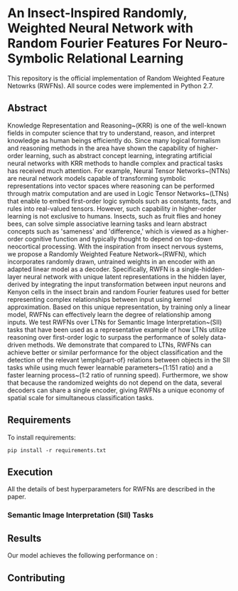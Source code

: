 # An Insect-Inspired Randomly, Weighted Neural Network with Random Fourier Features For Neuro-Symbolic Relational Learning

This repository is the official implementation of Random Weighted Feature Netowrks (RWFNs). All source codes were
implemented in Python 2.7.

## Abstract

Knowledge Representation and Reasoning~(KRR) is one of the well-known fields in computer science that try to understand,
reason, and interpret knowledge as human beings efficiently do. Since many logical formalism and reasoning methods in
the area have shown the capability of higher-order learning, such as abstract concept learning, integrating artificial
neural networks with KRR methods to handle complex and practical tasks has received much attention. For example, Neural
Tensor Networks~(NTNs) are neural network models capable of transforming symbolic representations into vector spaces
where reasoning can be performed through matrix computation and are used in Logic Tensor Networks~(LTNs) that enable to
embed first-order logic symbols such as constants, facts, and rules into real-valued tensors. However, such capability
in higher-order learning is not exclusive to humans. Insects, such as fruit flies and honey bees, can solve simple
associative learning tasks and learn abstract concepts such as 'sameness' and 'difference,' which is viewed as a
higher-order cognitive function and typically thought to depend on top-down neocortical processing. With the inspiration
from insect nervous systems, we propose a Randomly Weighted Feature Network~(RWFN), which incorporates randomly drawn,
untrained weights in an encoder with an adapted linear model as a decoder. Specifically, RWFN is a single-hidden-layer
neural network with unique latent representations in the hidden layer, derived by integrating the input transformation
between input neurons and Kenyon cells in the insect brain and random Fourier features used for better representing
complex relationships between input using kernel approximation. Based on this unique representation, by training only a
linear model, RWFNs can effectively learn the degree of relationship among inputs. We test RWFNs over LTNs for Semantic
Image Interpretation~(SII) tasks that have been used as a representative example of how LTNs utilize reasoning over
first-order logic to surpass the performance of solely data-driven methods. We demonstrate that compared to LTNs, RWFNs
can achieve better or similar performance for the object classification and the detection of the relevant \emph{part-of}
relations between objects in the SII tasks while using much fewer learnable parameters~(1:151 ratio) and a faster
learning process~(1:2 ratio of running speed). Furthermore, we show that because the randomized weights do not depend on
the data, several decoders can share a single encoder, giving RWFNs a unique economy of spatial scale for simultaneous
classification tasks.

## Requirements

To install requirements:

```setup
pip install -r requirements.txt
```

## Execution

All the details of best hyperparameters for RWFNs are described in the paper.

### Semantic Image Interpretation (SII) Tasks



## Results

Our model achieves the following performance on :



## Contributing

